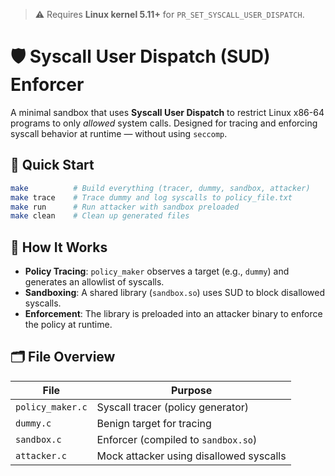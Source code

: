 > ⚠️ Requires **Linux kernel 5.11+** for `PR_SET_SYSCALL_USER_DISPATCH`.

# 🛡️ Syscall User Dispatch (SUD) Enforcer

A minimal sandbox that uses **Syscall User Dispatch** to restrict Linux x86-64 programs to only *allowed* system calls. Designed for tracing and enforcing syscall behavior at runtime — without using `seccomp`.

## 🚀 Quick Start

```bash
make          # Build everything (tracer, dummy, sandbox, attacker)
make trace    # Trace dummy and log syscalls to policy_file.txt
make run      # Run attacker with sandbox preloaded
make clean    # Clean up generated files
```

## 🔧 How It Works

- **Policy Tracing**: `policy_maker` observes a target (e.g., `dummy`) and generates an allowlist of syscalls.
- **Sandboxing**: A shared library (`sandbox.so`) uses SUD to block disallowed syscalls.
- **Enforcement**: The library is preloaded into an attacker binary to enforce the policy at runtime.

## 🗂️ File Overview

| File             | Purpose                              |
|------------------|--------------------------------------|
| `policy_maker.c` | Syscall tracer (policy generator)    |
| `dummy.c`        | Benign target for tracing            |
| `sandbox.c`      | Enforcer (compiled to `sandbox.so`)  |
| `attacker.c`     | Mock attacker using disallowed syscalls |

